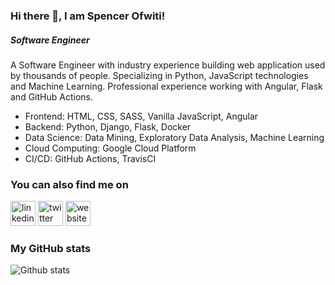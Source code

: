 ### Hi there 👋, I am Spencer Ofwiti!
##### *Software Engineer*

A Software Engineer with industry experience building web application used by thousands of people. Specializing in Python, JavaScript technologies and Machine Learning. Professional experience working with Angular, Flask and GitHub Actions. 

* Frontend: HTML, CSS, SASS, Vanilla JavaScript, Angular
* Backend: Python, Django, Flask, Docker
* Data Science: Data Mining, Exploratory Data Analysis, Machine Learning
* Cloud Computing: Google Cloud Platform
* CI/CD: GitHub Actions, TravisCI 

### You can also find me on
[<img src='https://cdn.jsdelivr.net/npm/simple-icons@3.0.1/icons/linkedin.svg' alt='linkedin' height='40'>](https://www.linkedin.com/in/spencer-ofwiti/)  [<img src='https://cdn.jsdelivr.net/npm/simple-icons@3.0.1/icons/twitter.svg' alt='twitter' height='40'>](https://twitter.com/@SpencerOfwiti) 
[<img src='https://cdn.jsdelivr.net/npm/simple-icons@3.0.1/icons/mail.svg' alt='website' height='40'>](https://catalins.tech)


### My GitHub stats
![Github stats](https://github-readme-stats.vercel.app/api?username=SpencerOfwiti&show_icons=true)

<!--
**SpencerOfwiti/SpencerOfwiti** is a ✨ _special_ ✨ repository because its `README.md` (this file) appears on your GitHub profile.

Here are some ideas to get you started:

- 🔭 I’m currently working on ...
- 🌱 I’m currently learning ...
- 👯 I’m looking to collaborate on ...
- 🤔 I’m looking for help with ...
- 💬 Ask me about ...
- 📫 How to reach me: ...
- 😄 Pronouns: ...
- ⚡ Fun fact: ...
-->
